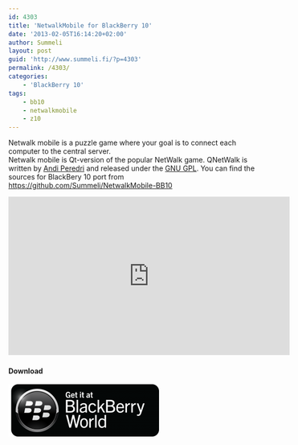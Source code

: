 ```yaml
---
id: 4303
title: 'NetwalkMobile for BlackBerry 10'
date: '2013-02-05T16:14:20+02:00'
author: Summeli
layout: post
guid: 'http://www.summeli.fi/?p=4303'
permalink: /4303/
categories:
    - 'BlackBerry 10'
tags:
    - bb10
    - netwalkmobile
    - z10
---
```


Netwalk mobile is a puzzle game where your goal is to connect each computer to the central server.  
Netwalk mobile is Qt-version of the popular NetWalk game. QNetWalk is written by [Andi Peredri](mailto:andi@ukr.net) and released under the [GNU GPL](http://www.gnu.org/copyleft/gpl.html). You can find the sources for BlackBery 10 port from <https://github.com/Summeli/NetwalkMobile-BB10>  

<iframe allowfullscreen="" frameborder="0" height="315" loading="lazy" src="https://www.youtube.com/embed/YUgg0DqyBBM" width="560"></iframe>

#### Download

![](/wp-content/uploads/2013/02/BB-World_Get-It_BLK-Box-300x104.png)